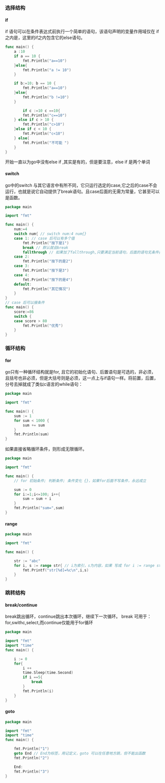 ### 选择结构
#### if 
if 语句可以在条件表达式前执行一个简单的语句，该语句声明的变量作用域仅在 if 之内是，这里的if之内包含它的else语句。

```go
func main() {
	a :10
	if a == 10 {
		fmt.Println("a==10")
	}else{
		fmt.Println("a != 10")
	}

	if b:=10; b == 10 {
		fmt.Println("a==10")
	}else{
		fmt.Println("b !=10")
	}

    	if c :=10 c ==10{
		fmt.Println("c==10")
	} else if c > 10 {
		fmt.Println("c>10")
	}else if c < 10 {
		fmt.Println("c<10")
	} else{
		fmt.Println("不可能 ")
	}
}
```
开始一直以为go中没有else if ,其实是有的，但是要注意，else if 是两个单词

#### switch
go中的switch 与其它语言中有所不同，它只运行选定的case,它之后的case不会运行，也就是说它自动提供了break语句。且case后面的无需为常量，它甚至可以是函数。

```go
package main

import "fmt"

func main() {
	num:=4
	switch num{ // switch num:4 num{}
	case 1: // case 后可以有多个值 
		fmt.Println("按下是1")
		break // 默认就会break
		fallthrough // 如果加了fallthrough,只要满足当前语句，后面的语句无条件执行
	case 2:
		fmt.Println("按下的是2")
	case 3:
		fmt.Println("按下是3")
	case 4:
		fmt.Println("按下的是4")
	default:
		fmt.Println("其它情况")
	}
}
// case 后可以接条件
func main() {
	score:=86
	switch {
	case score > 80
		fmt.Println("优秀")
	}
}


```
### 循环结构
#### for
go只有一种循环结构就是for, 且它的初始化语句、后置语句是可选的，非必须，且括号也非必须，但是大括号则是必须，这一点上与if语句一样。将前置，后置，分号去掉就成了类似c语言的while语句：

```go
package main

import "fmt"

func main() {
	sum := 1
	for sum < 1000 {
		sum += sum
	}
	fmt.Println(sum)
}
```
如果直接省略循环条件，则形成无限循环。

```go
package main

import "fmt"

func main() {
	// for 初始条件; 判断条件; 条件变化 {}，如果for后面不写条件，永远成立

	sum := 0
	for i:=1;i<=100; i++{
		sum = sum + i
	}
	fmt.Println("sum=",sum)
}

```

#### range

```go
package main

import "fmt"

func main() {

	str := "abc"
	for i, s := range str{ // i为索引，s为内容，如果 写成 for i := range str{}则默认丢掉s
		fmt.Printf("str[%d]=%c\n",i,s)
	}
}

```
### 跳转结构
#### break/continue
break跳出循环，continue跳出本次循环，继续下一次循环。
break 可用于：for,swithc,select,而continue仅能用于for循环
```go
package main

import "fmt"
import "time"
func main() {

	i := 0
	for{
		i ++
		time.Sleep(time.Second)
		if i ==5{
			break
		}
		fmt.Println(i)
	}
}

```

#### goto
```go
package main

import "fmt"
import "time"
func main() {

	fmt.Println("1")
	goto End // End为标签，用记定义，goto 可以在任意地方跳，但不能出函数
	fmt.Println("2")

	End:
	fmt.Println("3")
}

```